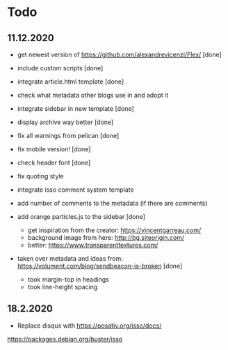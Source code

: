 # Todo

## 11.12.2020

- get newest version of https://github.com/alexandrevicenzi/Flex/ [done]

- include custom scripts [done]

- integrate article.html template [done]

- check what metadata other blogs use in <head> and adopt it

- integrate sidebar in new template [done]

- display archive way better [done]

- fix all warnings from pelican [done]

- fix mobile version! [done]

- check header font [done]

- fix quoting style 

- integrate isso comment system template

- add number of comments to the metadata (if there are comments)

- add orange particles.js to the sidebar [done]
  - get inspiration from the creator: https://vincentgarreau.com/
  - background image from here: http://bg.siteorigin.com/
  - better: https://www.transparenttextures.com/

- taken over metadata and ideas from: https://volument.com/blog/sendbeacon-is-broken [done]
  - took margin-top in headings
  - took line-height spacing

## 18.2.2020

- Replace disqus with https://posativ.org/isso/docs/

https://packages.debian.org/buster/isso